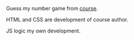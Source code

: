 Guess my number game from [course](https://www.udemy.com/course/the-complete-javascript-course/).

HTML and CSS are development of course author.

JS logic my own development.
